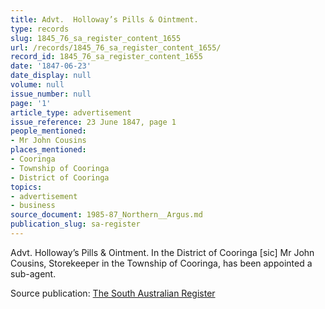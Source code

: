 ```yaml
---
title: Advt.  Holloway’s Pills & Ointment.
type: records
slug: 1845_76_sa_register_content_1655
url: /records/1845_76_sa_register_content_1655/
record_id: 1845_76_sa_register_content_1655
date: '1847-06-23'
date_display: null
volume: null
issue_number: null
page: '1'
article_type: advertisement
issue_reference: 23 June 1847, page 1
people_mentioned:
- Mr John Cousins
places_mentioned:
- Cooringa
- Township of Cooringa
- District of Cooringa
topics:
- advertisement
- business
source_document: 1985-87_Northern__Argus.md
publication_slug: sa-register
---
```


Advt.  Holloway’s Pills & Ointment.  In the District of Cooringa [sic] Mr John Cousins, Storekeeper in the Township of Cooringa, has been appointed a sub-agent.

Source publication: [The South Australian Register](/publications/sa-register/)
